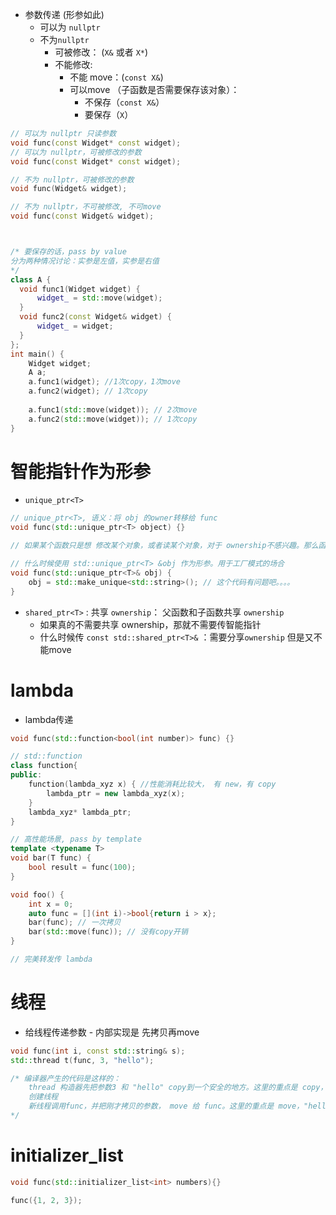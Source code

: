 * 参数传递 (形参如此)
  * 可以为 `nullptr`
  * 不为`nullptr`
    * 可被修改： (`X&` 或者 `X*`)
    * 不能修改: 
      * 不能 move：(`const X&`)
      * 可以move （子函数是否需要保存该对象）：
        * 不保存（`const X&`）
        * 要保存（`X`）



```c++
// 可以为 nullptr 只读参数
void func(const Widget* const widget);
// 可以为 nullptr，可被修改的参数
void func(const Widget* const widget);

// 不为 nullptr，可被修改的参数
void func(Widget& widget);

// 不为 nullptr，不可被修改, 不可move
void func(const Widget& widget);



/* 要保存的话，pass by value
分为两种情况讨论：实参是左值，实参是右值
*/
class A {
  void func1(Widget widget) {
      widget_ = std::move(widget);
  }
  void func2(const Widget& widget) {
      widget_ = widget;
  }
};
int main() {
    Widget widget;
    A a;
    a.func1(widget); //1次copy，1次move
    a.func2(widget); // 1次copy
    
    a.func1(std::move(widget)); // 2次move
    a.func2(std::move(widget)); // 1次copy
}
```



# 智能指针作为形参

* `unique_ptr<T>`

```c++
// unique_ptr<T>, 语义：将 obj 的owner转移给 func
void func(std::unique_ptr<T> object) {}

// 如果某个函数只是想 修改某个对象，或者读某个对象，对于 ownership不感兴趣。那么函数形参就不该带着智能指针。按照普通的形参配就可以了。

// 什么时候使用 std::unique_ptr<T> &obj 作为形参。用于工厂模式的场合
void func(std::unique_ptr<T>& obj) {
    obj = std::make_unique<std::string>(); // 这个代码有问题吧。。。。
}

```

* `shared_ptr<T>` :  共享 `ownership`： 父函数和子函数共享 `ownership`
  * 如果真的不需要共享 ownership，那就不需要传智能指针
  * 什么时候传 `const std::shared_ptr<T>&` ：需要分享`ownership` 但是又不能move

# lambda

* lambda传递

```c++
void func(std::function<bool(int number)> func) {}

// std::function
class function{
public:
	function(lambda_xyz x) { //性能消耗比较大， 有 new，有 copy
        lambda_ptr = new lambda_xyz(x);
    }    
    lambda_xyz* lambda_ptr;
}

// 高性能场景, pass by template
template <typename T>
void bar(T func) {
    bool result = func(100);
}

void foo() {
    int x = 0;
    auto func = [](int i)->bool{return i > x};
    bar(func); // 一次拷贝
    bar(std::move(func)); // 没有copy开销
}

// 完美转发传 lambda

```



# 线程

* 给线程传递参数 - 内部实现是 先拷贝再move

```c++
void func(int i, const std::string& s);
std::thread t(func, 3, "hello");

/* 编译器产生的代码是这样的：
	thread 构造器先把参数3 和 "hello" copy到一个安全的地方。这里的重点是 copy，"hello" 当做 const char* 拷贝
	创建线程
	新线程调用func，并把刚才拷贝的参数， move 给 func。这里的重点是 move，"hello"以 const char* 的类型 move 给 const std::string&s 这是可以的。 （这个move可能会引入很多坑）
*/
```



# initializer_list

```c++
void func(std::initializer_list<int> numbers){}

func({1, 2, 3});
```

